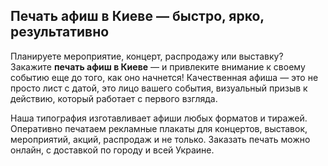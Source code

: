## Печать афиш в Киеве — быстро, ярко, результативно

Планируете мероприятие, концерт, распродажу или выставку? Закажите **печать афиш в Киеве** — и привлеките внимание к своему событию еще до того, как оно начнется! Качественная афиша — это не просто лист с датой, это лицо вашего события, визуальный призыв к действию, который работает с первого взгляда.

Наша типография изготавливает афиши любых форматов и тиражей. Оперативно печатаем рекламные плакаты для концертов, выставок, мероприятий, акций, распродаж и не только. Заказать печать можно онлайн, с доставкой по городу и всей Украине.
